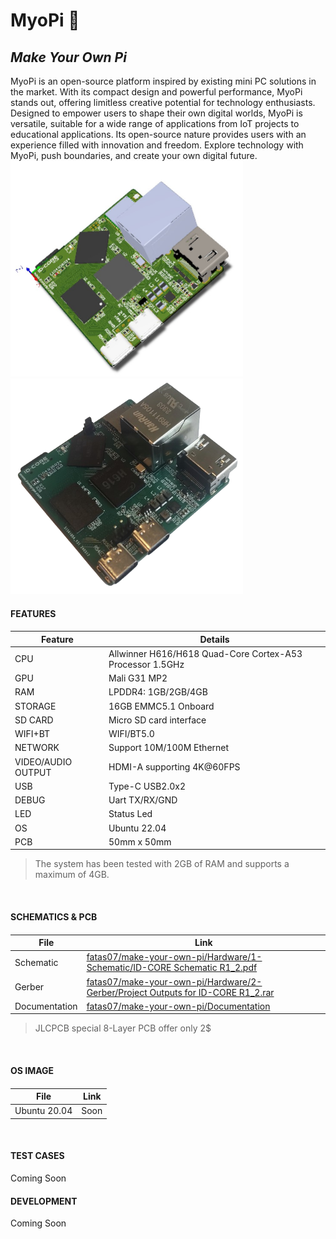 # MyoPi 🚀
## _Make Your Own Pi_

MyoPi is an open-source platform inspired by existing mini PC solutions in the market. With its compact design and powerful performance, MyoPi stands out, offering limitless creative potential for technology enthusiasts. Designed to empower users to shape their own digital worlds, MyoPi is versatile, suitable for a wide range of applications from IoT projects to educational applications. Its open-source nature provides users with an experience filled with innovation and freedom. Explore technology with MyoPi, push boundaries, and create your own digital future.
<img src="Documentation/3-Images/Side%203D.jpg" alt="Açıklama" width="372" height="345">
<img src="Documentation/3-Images/Side%20Assembled.jpg" alt="Açıklama" width="372" height="345">
&nbsp;

#### FEATURES
####
| Feature                | Details                                                   |
|------------------------|-----------------------------------------------------------|
| CPU                    | Allwinner H616/H618 Quad-Core Cortex-A53 Processor 1.5GHz  |
| GPU                    | Mali G31 MP2                                              |
| RAM                    | LPDDR4: 1GB/2GB/4GB                                        |
| STORAGE                | 16GB EMMC5.1 Onboard                                      |
| SD CARD                | Micro SD card interface                                   |
| WIFI+BT                | WIFI/BT5.0                                               |
| NETWORK                | Support 10M/100M Ethernet                                  |
| VIDEO/AUDIO OUTPUT     | HDMI-A supporting 4K@60FPS                       |
| USB                    | Type-C USB2.0x2                                           |
| DEBUG                  | Uart TX/RX/GND                                            |
| LED                    | Status Led                                                |
| OS                     | Ubuntu 22.04                                              |
| PCB                    | 50mm x 50mm                                               |

> The system has been tested with 2GB of RAM and supports a maximum of 4GB.

&nbsp;
#### SCHEMATICS & PCB
####
| File | Link |
| ------ | ------ |
| Schematic | [fatas07/make-your-own-pi/Hardware/1-Schematic/ID-CORE Schematic R1_2.pdf][Schematic] |
| Gerber | [fatas07/make-your-own-pi/Hardware/2-Gerber/Project Outputs for ID-CORE R1_2.rar][Gerber] |
| Documentation | [fatas07/make-your-own-pi/Documentation][Documentation] |
> JLCPCB special 8-Layer PCB offer only 2$

&nbsp;
#### OS IMAGE
####
| File | Link |
| ------ | ------ |
| Ubuntu 20.04 | Soon |
&nbsp;

#### TEST CASES
Coming Soon
&nbsp;

#### DEVELOPMENT
Coming Soon


   [Schematic]: <https://github.com/fatas07/make-your-own-pi/blob/main/Hardware/1-Schematic/ID-CORE%20Schematic%20R1_2.pdf>
   [Gerber]: <https://github.com/fatas07/make-your-own-pi/blob/main/Hardware/2-Gerber/Project%20Outputs%20for%20ID-CORE%20R1_2.rar>
   [Documentation]: <https://github.com/fatas07/make-your-own-pi/tree/main/Documentation>


